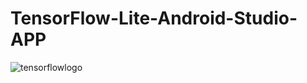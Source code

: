 # TensorFlow-Lite-Android-Studio-APP
![tensorflowlogo](https://user-images.githubusercontent.com/122204153/224536235-17a3a1b0-7731-4ab3-9fa3-f5989dc672cb.png)
